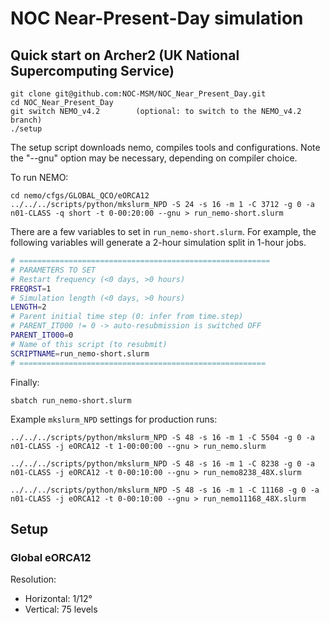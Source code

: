 # NOC Near-Present-Day simulation

## Quick start on Archer2 (UK National Supercomputing Service)
```shell
git clone git@github.com:NOC-MSM/NOC_Near_Present_Day.git
cd NOC_Near_Present_Day
git switch NEMO_v4.2        (optional: to switch to the NEMO_v4.2 branch)
./setup
```
The setup script downloads nemo, compiles tools and configurations. Note the "--gnu" option may be necessary, depending on compiler choice. 

To run NEMO:
```shell
cd nemo/cfgs/GLOBAL_QCO/eORCA12
../../../scripts/python/mkslurm_NPD -S 24 -s 16 -m 1 -C 3712 -g 0 -a n01-CLASS -q short -t 0-00:20:00 --gnu > run_nemo-short.slurm
```
There are a few variables to set in `run_nemo-short.slurm`. For example, the following variables will generate a 2-hour simulation split in 1-hour jobs.
```bash
# ========================================================
# PARAMETERS TO SET
# Restart frequency (<0 days, >0 hours)
FREQRST=1
# Simulation length (<0 days, >0 hours)
LENGTH=2
# Parent initial time step (0: infer from time.step)
# PARENT_IT000 != 0 -> auto-resubmission is switched OFF
PARENT_IT000=0
# Name of this script (to resubmit)
SCRIPTNAME=run_nemo-short.slurm
# =======================================================
```
Finally:
```shell
sbatch run_nemo-short.slurm
```

Example `mkslurm_NPD` settings for production runs:
```shell
../../../scripts/python/mkslurm_NPD -S 48 -s 16 -m 1 -C 5504 -g 0 -a n01-CLASS -j eORCA12 -t 1-00:00:00 --gnu > run_nemo.slurm

../../../scripts/python/mkslurm_NPD -S 48 -s 16 -m 1 -C 8238 -g 0 -a n01-CLASS -j eORCA12 -t 0-00:10:00 --gnu > run_nemo8238_48X.slurm

../../../scripts/python/mkslurm_NPD -S 48 -s 16 -m 1 -C 11168 -g 0 -a n01-CLASS -j eORCA12 -t 0-00:10:00 --gnu > run_nemo11168_48X.slurm
```

## Setup
### Global eORCA12
Resolution:
- Horizontal: 1/12°
- Vertical: 75 levels

